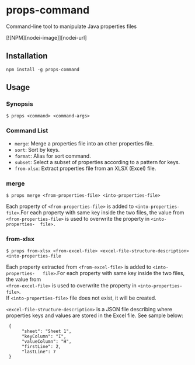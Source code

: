 # props-command
Command-line tool to manipulate Java properties files

[![NPM][nodei-image]][nodei-url]

## Installation

```npm install -g props-command```

## Usage

### Synopsis

```$ props <command> <command-args>``` 

### Command List

* `merge`: Merge a properties file into an other properties file.  
* `sort`: Sort by keys.  
* `format`: Alias for sort command.  
* `subset`: Select a subset of properties according to a pattern for keys.  
* `from-xlsx`: Extract properties file from an XLSX (Excel) file.  

### merge

```$ props merge <from-properties-file> <into-properties-file>```                   
                                                                            
Each property of `<from-properties-file>` is added to `<into-properties-         
file>`.For each property with same key inside the two files, the value from    
`<from-properties-file>` is used to overwrite the property in `<into-properties- 
file>.`                                                                        

### from-xlsx

```$ props from-xlsx <from-excel-file> <excel-file-structure-description> <into-properties-file```                                                             
                                                                            
Each property extracted from `<from-excel-file>` is added to `<into-properties-  
file>`.For each property with same key inside the two files, the value from    
`<from-excel-file>` is used to overwrite the property in `<into-properties-file>`.                                                                        
If `<into-properties-file>` file does not exist, it will be created.            
                                                                            
`<excel-file-structure-description>` is a JSON file describing where properties 
keys and values are stored in the Excel file. See sample below:               
                                                                            
```
 {
      "sheet": "Sheet 1",
      "keyColumn": "I",
      "valueColumn": "H",
      "firstLine": 2,
      "lastLine": 7
 }
 ```
